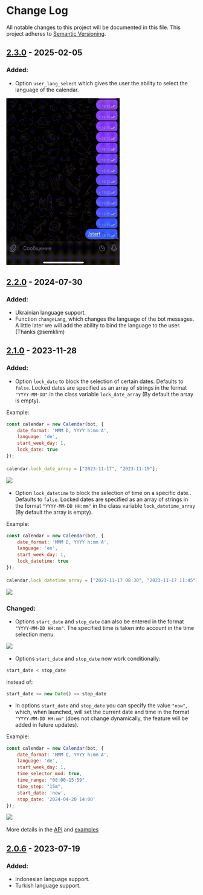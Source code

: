 
# Change Log

All notable changes to this project will be documented in this file.
This project adheres to [Semantic Versioning](http://semver.org/).

## [2.3.0](https://github.com/VDS13/telegram-inline-calendar/compare/2.2.0...2.3.0) - 2025-02-05

### Added:

* Option `user_lang_select` which gives the user the ability to select the language of the calendar.

<div align="left">
<img src="https://github.com/VDS13/telegram-inline-calendar/blob/main/img/ex8.gif" width="300"/>
</div>

## [2.2.0](https://github.com/VDS13/telegram-inline-calendar/compare/2.1.0...2.2.0) - 2024-07-30

### Added:

* Ukrainian language support.
* Function `changeLang`, which changes the language of the bot messages. A little later we will add the ability to bind the language to the user.
(Thanks @semklim)

## [2.1.0](https://github.com/VDS13/telegram-inline-calendar/compare/2.0.6...2.1.0) - 2023-11-28

### Added:

* Option `lock_date` to block the selection of certain dates. Defaults to `false`.
Locked dates are specified as an array of strings in the format `"YYYY-MM-DD"` in the class variable `lock_date_array` (By default the array is empty).

Example:

```js
const calendar = new Calendar(bot, {
    date_format: 'MMM D, YYYY h:mm A',
    language: 'de',
    start_week_day: 1,
    lock_date: true
});

calendar.lock_date_array = ["2023-11-17", "2023-11-19"];
```
<div align="left">
<img src="https://github.com/VDS13/telegram-inline-calendar/blob/main/img/ex4.PNG" width="200"/>
</div>

* Option `lock_datetime` to block the selection of time on a specific date.. Defaults to `false`.
Locked dates are specified as an array of strings in the format `"YYYY-MM-DD HH:mm"` in the class variable `lock_datetime_array` (By default the array is empty).

Example:

```js
const calendar = new Calendar(bot, {
    date_format: 'MMM D, YYYY h:mm A',
    language: 'en',
    start_week_day: 1,
    lock_datetime: true
});

calendar.lock_datetime_array = ["2023-11-17 08:30", "2023-11-17 11:45"];
```
<div align="left">
<img src="https://github.com/VDS13/telegram-inline-calendar/blob/main/img/ex5.PNG" width="200"/>
</div>

### Changed:

* Options `start_date` and `stop_date` can also be entered in the format `"YYYY-MM-DD HH:mm"`. The specified time is taken into account in the time selection menu.
<div align="left">
<img src="https://github.com/VDS13/telegram-inline-calendar/blob/main/img/demo4.gif" width="300"/>
</div>

* Options `start_date` and `stop_date` now work conditionally:
```js
start_date < stop_date
```
instead of:
```js
start_date <= new Date() <= stop_date
```

* In options `start_date` and `stop_date` you can specify the value `"now"`, which, when launched, will set the current date and time in the format `"YYYY-MM-DD HH:mm"` (does not change dynamically, the feature will be added in future updates).

Example:

```js
const calendar = new Calendar(bot, {
    date_format: 'MMM D, YYYY h:mm A',
    language: 'de',
    start_week_day: 1,
    time_selector_mod: true,
    time_range: "08:00-15:59",
    time_step: "15m",
    start_date: 'now',
    stop_date: '2024-04-20 14:00'
});
```
<div align="left">
<img src="https://github.com/VDS13/telegram-inline-calendar/blob/main/img/ex6.PNG" width="200"/>
</div>

More details in the [API](https://github.com/VDS13/telegram-inline-calendar/blob/main/v2.x/API.md) and [examples](https://github.com/VDS13/telegram-inline-calendar/blob/main/v2.x/EXAMPLES.md)


## [2.0.6](https://github.com/VDS13/telegram-inline-calendar/compare/2.0.3...2.0.6) - 2023-07-19

### Added:

* Indonesian language support.
* Turkish language support.
